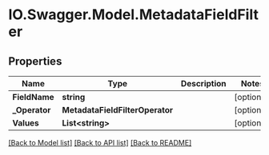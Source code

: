 # IO.Swagger.Model.MetadataFieldFilter
## Properties

Name | Type | Description | Notes
------------ | ------------- | ------------- | -------------
**FieldName** | **string** |  | [optional] 
**_Operator** | **MetadataFieldFilterOperator** |  | [optional] 
**Values** | **List&lt;string&gt;** |  | [optional] 

[[Back to Model list]](../README.md#documentation-for-models) [[Back to API list]](../README.md#documentation-for-api-endpoints) [[Back to README]](../README.md)

